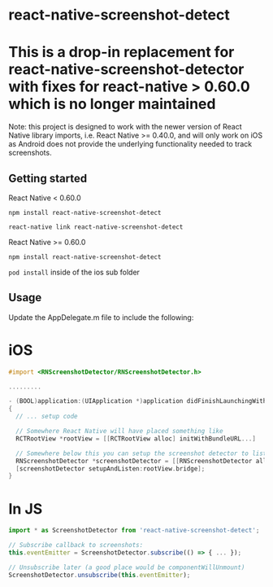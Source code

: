
# react-native-screenshot-detect

# This is a drop-in replacement for react-native-screenshot-detector with fixes for react-native > 0.60.0 which is no longer maintained

Note: this project is designed to work with the newer version of React Native library imports, i.e. React Native >= 0.40.0, and will only work on iOS as Android does not provide the underlying functionality needed to track screenshots.

## Getting started

React Native < 0.60.0

`npm install react-native-screenshot-detect`

`react-native link react-native-screenshot-detect`

React Native >= 0.60.0

`npm install react-native-screenshot-detect`

`pod install` inside of the ios sub folder


## Usage

Update the AppDelegate.m file to include the following:

# iOS
```objectivec
#import <RNScreenshotDetector/RNScreenshotDetector.h>

.........

- (BOOL)application:(UIApplication *)application didFinishLaunchingWithOptions:(NSDictionary *)launchOptions
{
  // ... setup code

  // Somewhere React Native will have placed something like
  RCTRootView *rootView = [[RCTRootView alloc] initWithBundleURL...]

  // Somewhere below this you can setup the screenshot detector to listen for events
  RNScreenshotDetector *screenshotDetector = [[RNScreenshotDetector alloc] init];
  [screenshotDetector setupAndListen:rootView.bridge];
}
```

# In JS
```javascript
import * as ScreenshotDetector from 'react-native-screenshot-detect';

// Subscribe callback to screenshots:
this.eventEmitter = ScreenshotDetector.subscribe(() => { ... });

// Unsubscribe later (a good place would be componentWillUnmount)
ScreenshotDetector.unsubscribe(this.eventEmitter);
```
  
